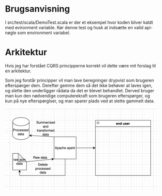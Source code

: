# Brugsanvisning

I src/test/scala/DemoTest.scala er der et eksempel hvor koden bliver kaldt med evironment variable. Kør denne test og husk at indsætte en valid api-nøgle som environment variabel.

# Arkitektur

Hvis jeg har forstået CQRS principperne korrekt vil dette være mit forslag til en arkitektur.

Som jeg forstår principper vil man lave beregninger drypvist som brugeren efterspørger dem. Derefter gemme dem så det ikke behøver at laves igen, og slette den underligger rådata da det er blevet behandlet. Derved bruger man kun den nødvendige computerekraft som brugeren efterspørger, og kun på nye efterspørglser, og man sparer plads ved at slette gammelt data.

![1674416323479](image/readme/1674416323479.png)
